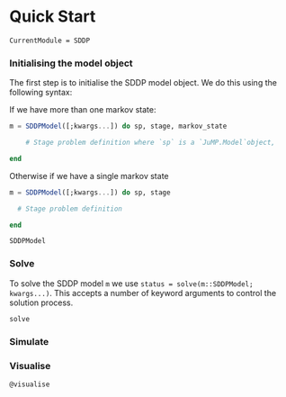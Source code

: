 # Quick Start

```@meta
CurrentModule = SDDP
```

### Initialising the model object
The first step is to initialise the SDDP model object. We do this using the following syntax:

If we have more than one markov state:
```julia
m = SDDPModel([;kwargs...]) do sp, stage, markov_state

    # Stage problem definition where `sp` is a `JuMP.Model`object,

end
```


Otherwise if we have a single markov state
```julia
m = SDDPModel([;kwargs...]) do sp, stage

  # Stage problem definition

end
```

```@docs
SDDPModel
```

### Solve

To solve the SDDP model `m` we use `status = solve(m::SDDPModel; kwargs...)`.
This accepts a number of keyword arguments to control the solution process.

```@docs
solve
```

### Simulate

### Visualise

```@docs
@visualise
```
